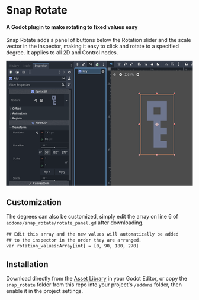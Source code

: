 # Snap Rotate
#### A Godot plugin to make rotating to fixed values easy
Snap Rotate adds a panel of buttons below the Rotation slider and the scale vector in the inspector, making it easy to click and rotate to a specified degree. It applies to all 2D and Control nodes. 

![usage gif](./gifs/usage.gif)

## Customization
The degrees can also be customized, simply edit the array on line 6 of `addons/snap_rotate/rotate_panel.gd` after downloading.

```gdscript
## Edit this array and the new values will automatically be added
## to the inspector in the order they are arranged.
var rotation_values:Array[int] = [0, 90, 180, 270]
```

## Installation
Download directly from the [Asset Library](https://godotengine.org/asset-library/asset/3666) in your Godot Editor, or copy the `snap_rotate` folder from this repo into your project's `/addons` folder, then enable it in the project settings.
